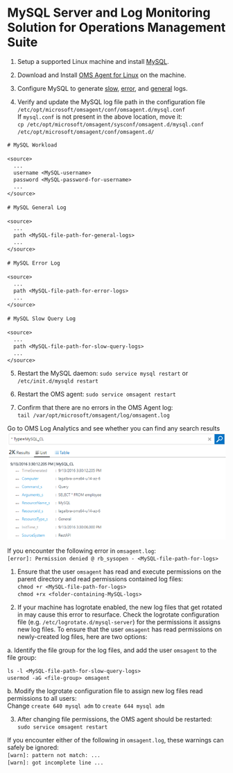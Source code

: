 # MySQL Server and Log Monitoring Solution for Operations Management Suite

1. Setup a supported Linux machine and install [MySQL](http://dev.mysql.com/doc/refman/5.7/en/installing.html).

2. Download and Install [OMS Agent for Linux](https://github.com/Microsoft/OMS-Agent-for-Linux) on the machine. 

3. Configure MySQL to generate [slow](http://dev.mysql.com/doc/refman/5.7/en/slow-query-log.html), [error](http://dev.mysql.com/doc/refman/5.7/en/error-log.html), and [general](http://dev.mysql.com/doc/refman/5.7/en/query-log.html) logs.

4. Verify and update the MySQL log file path in the configuration file `/etc/opt/microsoft/omsagent/conf/omsagent.d/mysql.conf`  
If `mysql.conf` is not present in the above location, move it:  
`cp /etc/opt/microsoft/omsagent/sysconf/omsagent.d/mysql.conf /etc/opt/microsoft/omsagent/conf/omsagent.d/`

  ```config
  # MySQL Workload
  
  <source>
    ...
    username <MySQL-username>
    password <MySQL-password-for-username>
    ...
  </source>
  
  # MySQL General Log
  
  <source>
    ...
    path <MySQL-file-path-for-general-logs>
    ...
  </source>
  
  # MySQL Error Log
  
  <source>
    ...
    path <MySQL-file-path-for-error-logs>
    ...
  </source>
  
  # MySQL Slow Query Log
  
  <source>
    ...
    path <MySQL-file-path-for-slow-query-logs>
    ...
  </source>
  ```

5. Restart the MySQL daemon:
`sudo service mysql restart` or `/etc/init.d/mysqld restart`

6. Restart the OMS agent:
`sudo service omsagent restart`


7. Confirm that there are no errors in the OMS Agent log:  
`tail /var/opt/microsoft/omsagent/log/omsagent.log`

Go to OMS Log Analytics and see whether you can find any search results
![MySQLSearchView](pictures/MySQLSearchView.PNG?raw=true)




If you encounter the following error in `omsagent.log`:  
`[error]: Permission denied @ rb_sysopen - <MySQL-file-path-for-logs>`

1. Ensure that the user `omsagent` has read and execute permissions on the parent directory and read permissions contained log files:  
`chmod +r <MySQL-file-path-for-logs>`  
`chmod +rx <folder-containing-MySQL-logs>`
  
2. If your machine has logrotate enabled, the new log files that get rotated in may cause this error to resurface. Check the logrotate configuration file (e.g. `/etc/logrotate.d/mysql-server`) for the permissions it assigns new log files. To ensure that the user `omsagent` has read permissions on newly-created log files, here are two options:

 a. Identify the file group for the log files, and add the user `omsagent` to the file group:
  ```commands
  ls -l <MySQL-file-path-for-slow-query-logs>
  usermod -aG <file-group> omsagent
  ```  
 
 b. Modify the logrotate configuration file to assign new log files read permissions to all users:  
Change `create 640 mysql adm` to `create 644 mysql adm`

3. After changing file permissions, the OMS agent should be restarted:  
`sudo service omsagent restart`




If you encounter either of the following in `omsagent.log`, these warnings can safely be ignored:  
`[warn]: pattern not match: ...`  
`[warn]: got incomplete line ...`
